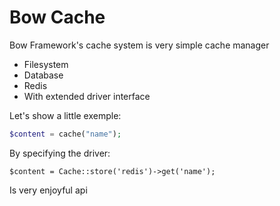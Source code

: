 # Bow Cache

Bow Framework's cache system is very simple cache manager

- Filesystem
- Database
- Redis
- With extended driver interface

Let's show a little exemple:

```php
$content = cache("name");
```

By specifying the driver:

```
$content = Cache::store('redis')->get('name');
```

Is very enjoyful api
